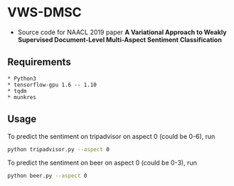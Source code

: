 # VWS-DMSC
  * Source code for NAACL 2019 paper **A Variational Approach to Weakly Supervised Document-Level Multi-Aspect Sentiment Classification**

## Requirements
    * Python3
    * tensorflow-gpu 1.6 -- 1.10
    * tqdm
    * munkres

## Usage
To predict the sentiment on tripadvisor on aspect 0 (could be 0-6), run
```bash
python tripadvisor.py --aspect 0
```
To predict the sentiment on beer on aspect 0 (could be 0-3), run
```bash
python beer.py --aspect 0
```

